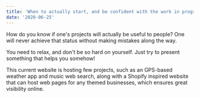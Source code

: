 ```yaml
---
title: 'When to actually start, and be confident with the work in progress.'
date: '2020-06-25'
---
```


How do you know if one's projects will actually be useful to people? One will never achieve that status without making mistakes along the way.

You need to relax, and don't be so hard on yourself. Just try to present something that helps you somehow!

This current website is hosting few  projects, such as an GPS-based weather app and music web search, along with a Shopify inspired website that can host web pages for any themed businesses, which ensures great visibility online.
